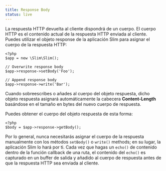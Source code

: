 ```yaml
---
title: Response Body
status: live
---
```

La respuesta HTTP devuelta al cliente dispondrá de un cuerpo. El cuerpo HTTP es
el contenido actual de la respuesta HTTP enviada al cliente. Puedes utilizar el 
objeto response de la aplicación Slim para asignar el cuerpo de la respuesta HTTP:

    <?php
    $app = new \Slim\Slim();

    // Overwrite response body
    $app->response->setBody('Foo');

    // Append response body
    $app->response->write('Bar');

Cuando sobreescribes o añades al cuerpo del objeto respuesta, dicho objeto respuesta 
asignará automáticamente la cabecera **Content-Length** basándose en el tamaño en 
bytes del nuevo cuerpo de respuesta.

Puedes obtener el cuerpo del objeto respuesta de esta forma:

    <?php
    $body = $app->response->getBody();

Por lo general, nunca necesitarás asignar el cuerpo de la respuesta manualmente con 
los métodos `setBody()` o `write()` methods; en su lugar, la aplicación Slim
lo hará por ti. Cada vez que hagas un `echo()` de contenido dentro de la función
callback de una ruta, el contenido del `echo()` es capturado en un buffer de salida
y añadido al cuerpo de respuesta antes de que la respuesta HTTP sea enviada al 
cliente.